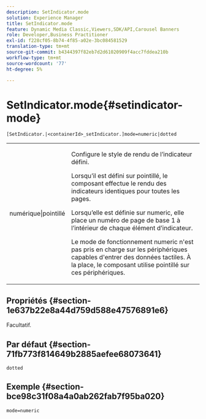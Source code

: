 ```yaml
---
description: SetIndicator.mode
solution: Experience Manager
title: SetIndicator.mode
feature: Dynamic Media Classic,Viewers,SDK/API,Carousel Banners
role: Developer,Business Practitioner
exl-id: f228cf05-8b74-4f85-a02e-3bc084581529
translation-type: tm+mt
source-git-commit: b4344397f82eb7d2d61020909f4acc7fddea210b
workflow-type: tm+mt
source-wordcount: '77'
ht-degree: 5%

---
```


# SetIndicator.mode{#setindicator-mode}

`[SetIndicator.|<containerId>_setIndicator.]mode=numeric|dotted`

<table id="table_0BEA0B5FFDF64E5594B534B2A87A6D88"> 
 <tbody> 
  <tr> 
   <td colname="col1"> <p> <span class="codeph"> numérique|pointillé</span> </p> </td> 
   <td colname="col2"> <p> Configure le style de rendu de l’indicateur défini. </p> <p>Lorsqu’il est défini sur <span class="codeph"> pointillé</span>, le composant effectue le rendu des indicateurs identiques pour toutes les pages. </p> <p>Lorsqu’elle est définie sur <span class="codeph"> numeric</span>, elle place un numéro de page de base 1 à l’intérieur de chaque élément d’indicateur. </p> <p>Le mode de fonctionnement <span class="codeph"> numeric</span> n'est pas pris en charge sur les périphériques capables d'entrer des données tactiles. À la place, le composant utilise <span class="codeph"> pointillé</span> sur ces périphériques. </p> </td> 
  </tr> 
 </tbody> 
</table>

## Propriétés {#section-1e637b22e8a44d759d588e47576891e6}

Facultatif.

## Par défaut {#section-71fb773f814649b2885aefee68073641}

`dotted`

## Exemple {#section-bce98c31f08a4a0ab262fab7f95ba020}

`mode=numeric`

